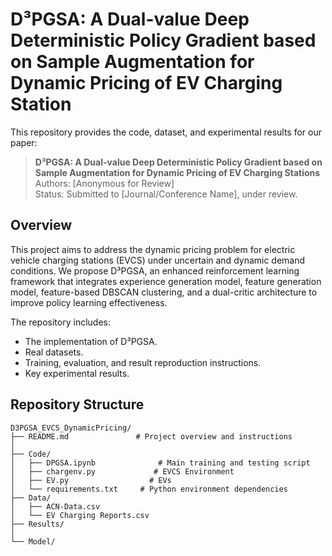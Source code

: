 # D³PGSA: A Dual-value Deep Deterministic Policy Gradient based on Sample Augmentation for Dynamic Pricing of EV Charging Station

This repository provides the code, dataset, and experimental results for our paper:

> **D³PGSA: A Dual-value Deep Deterministic Policy Gradient based on Sample Augmentation for Dynamic Pricing of EV Charging Stations**  
> Authors: [Anonymous for Review]  
> Status: Submitted to [Journal/Conference Name], under review.

## Overview

This project aims to address the dynamic pricing problem for electric vehicle charging stations (EVCS) under uncertain and dynamic demand conditions. We propose D³PGSA, an enhanced reinforcement learning framework that integrates experience generation model, feature generation model, feature-based DBSCAN clustering, and a dual-critic architecture to improve policy learning effectiveness.

The repository includes:
- The implementation of D³PGSA.
- Real datasets.
- Training, evaluation, and result reproduction instructions.
- Key experimental results.

## Repository Structure

```text
D3PGSA_EVCS_DynamicPricing/
├── README.md               # Project overview and instructions
│ 
├── Code/
│   ├── DPGSA.ipynb              # Main training and testing script
│   ├── chargenv.py             # EVCS Environment
│   ├── EV.py                  # EVs
│   └── requirements.txt     # Python environment dependencies
├── Data/
│   ├── ACN-Data.csv   
│   └── EV Charging Reports.csv           
├── Results/
│   
└── Model/
   
